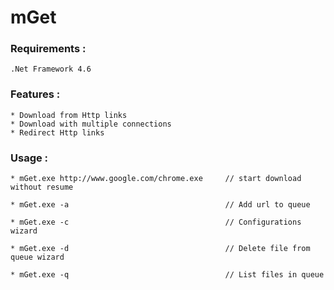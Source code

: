 # mGet

### Requirements :

	.Net Framework 4.6

### Features :
	
	* Download from Http links
	* Download with multiple connections
	* Redirect Http links
 
### Usage : 

	* mGet.exe http://www.google.com/chrome.exe		// start download without resume

	* mGet.exe -a  									// Add url to queue
	
	* mGet.exe -c  									// Configurations wizard

	* mGet.exe -d  									// Delete file from queue wizard
	
	* mGet.exe -q  									// List files in queue
	
	